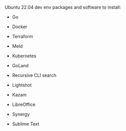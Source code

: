 Ubuntu 22.04 dev env packages and software to install:
- Go
- Docker
- Terraform
- Meld
- Kubernetes
- GoLand
- Recursive CLI search


- Lightshot
- Kazam
- LibreOffice
- Synergy
- Sublime Text
